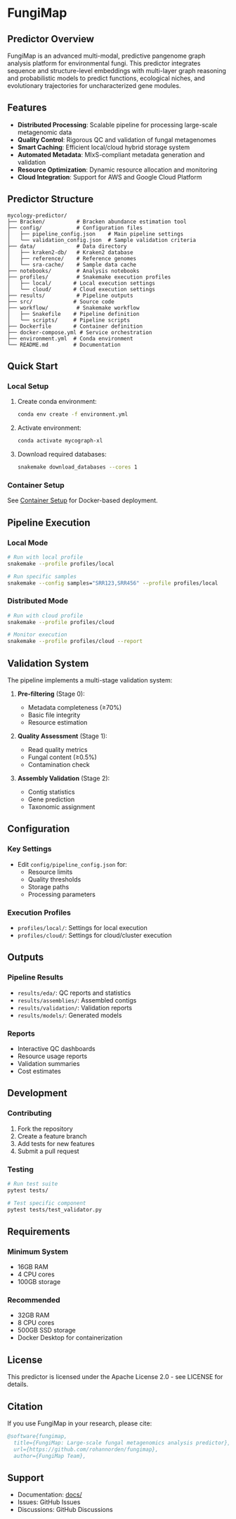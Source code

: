 # FungiMap

## Predictor Overview
FungiMap is an advanced multi-modal, predictive pangenome graph analysis platform for environmental fungi. This predictor integrates sequence and structure-level embeddings with multi-layer graph reasoning and probabilistic models to predict functions, ecological niches, and evolutionary trajectories for uncharacterized gene modules.

## Features

- **Distributed Processing**: Scalable pipeline for processing large-scale metagenomic data
- **Quality Control**: Rigorous QC and validation of fungal metagenomes
- **Smart Caching**: Efficient local/cloud hybrid storage system
- **Automated Metadata**: MIxS-compliant metadata generation and validation
- **Resource Optimization**: Dynamic resource allocation and monitoring
- **Cloud Integration**: Support for AWS and Google Cloud Platform

## Predictor Structure
```
mycology-predictor/
├── Bracken/          # Bracken abundance estimation tool
├── config/           # Configuration files
│   ├── pipeline_config.json    # Main pipeline settings
│   └── validation_config.json  # Sample validation criteria
├── data/             # Data directory
│   ├── kraken2-db/   # Kraken2 database
│   ├── reference/    # Reference genomes
│   └── sra-cache/    # Sample data cache
├── notebooks/        # Analysis notebooks
├── profiles/         # Snakemake execution profiles
│   ├── local/       # Local execution settings
│   └── cloud/       # Cloud execution settings
├── results/          # Pipeline outputs
├── src/             # Source code
├── workflow/         # Snakemake workflow
│   ├── Snakefile    # Pipeline definition
│   └── scripts/     # Pipeline scripts
├── Dockerfile       # Container definition
├── docker-compose.yml # Service orchestration
├── environment.yml  # Conda environment
└── README.md        # Documentation
```

## Quick Start

### Local Setup
1. Create conda environment:
   ```bash
   conda env create -f environment.yml
   ```
2. Activate environment:
   ```bash
   conda activate mycograph-xl
   ```
3. Download required databases:
   ```bash
   snakemake download_databases --cores 1
   ```

### Container Setup
See [Container Setup](DOCKER_SETUP.md) for Docker-based deployment.

## Pipeline Execution

### Local Mode
```bash
# Run with local profile
snakemake --profile profiles/local

# Run specific samples
snakemake --config samples="SRR123,SRR456" --profile profiles/local
```

### Distributed Mode
```bash
# Run with cloud profile
snakemake --profile profiles/cloud

# Monitor execution
snakemake --profile profiles/cloud --report
```

## Validation System

The pipeline implements a multi-stage validation system:

1. **Pre-filtering** (Stage 0):
   - Metadata completeness (≥70%)
   - Basic file integrity
   - Resource estimation

2. **Quality Assessment** (Stage 1):
   - Read quality metrics
   - Fungal content (≥0.5%)
   - Contamination check

3. **Assembly Validation** (Stage 2):
   - Contig statistics
   - Gene prediction
   - Taxonomic assignment

## Configuration

### Key Settings
- Edit `config/pipeline_config.json` for:
  - Resource limits
  - Quality thresholds
  - Storage paths
  - Processing parameters

### Execution Profiles
- `profiles/local/`: Settings for local execution
- `profiles/cloud/`: Settings for cloud/cluster execution

## Outputs

### Pipeline Results
- `results/eda/`: QC reports and statistics
- `results/assemblies/`: Assembled contigs
- `results/validation/`: Validation reports
- `results/models/`: Generated models

### Reports
- Interactive QC dashboards
- Resource usage reports
- Validation summaries
- Cost estimates

## Development

### Contributing
1. Fork the repository
2. Create a feature branch
3. Add tests for new features
4. Submit a pull request

### Testing
```bash
# Run test suite
pytest tests/

# Test specific component
pytest tests/test_validator.py
```

## Requirements

### Minimum System
- 16GB RAM
- 4 CPU cores
- 100GB storage

### Recommended
- 32GB RAM
- 8 CPU cores
- 500GB SSD storage
- Docker Desktop for containerization

## License
This predictor is licensed under the Apache License 2.0 - see LICENSE for details.

## Citation
If you use FungiMap in your research, please cite:

```bibtex
@software{fungimap,
  title={FungiMap: Large-scale fungal metagenomics analysis predictor},
  url={https://github.com/rohannorden/fungimap},
  author={FungiMap Team},
```

## Support
- Documentation: [docs/](docs/)
- Issues: GitHub Issues
- Discussions: GitHub Discussions
